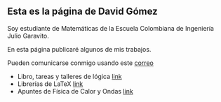 ## Esta es la página de David Gómez

Soy estudiante de Matemáticas de la Escuela Colombiana de Ingeniería Julio Garavito. 

En esta página publicaré algunos de mis trabajos.

Pueden comunicarse conmigo usando este [correo](https://outlook.office.com/mail/deeplink/compose?mailtouri=mailto%3Adavid.gomez-o%40mail.escuelaing.edu.co)

- Libro, tareas y talleres de lógica [link](https://github.com/DavidAGomezO/LCAT.git)
- Librerías de LaTeX [link](https://github.com/DavidAGomezO/mypackages)
- Apuntes de Física de Calor y Ondas [link](https://github.com/DavidAGomezO/FCOP.git)
